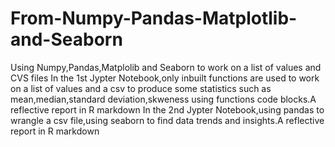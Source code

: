 # From-Numpy-Pandas-Matplotlib-and-Seaborn
Using Numpy,Pandas,Matplolib and Seaborn to work on a list of values and CVS files
In the 1st Jypter Notebook,only inbuilt functions are used to work on a list of values and a csv to produce some statistics such as mean,median,standard deviation,skweness using functions code blocks.A reflective report in R markdown
In the 2nd Jypter Notebook,using pandas to wrangle a csv file,using seaborn to find data trends and insights.A reflective report in R markdown
